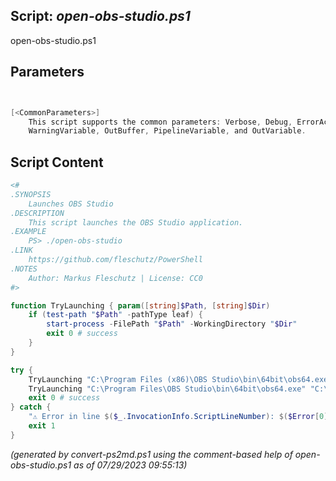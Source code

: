 ## Script: *open-obs-studio.ps1*

open-obs-studio.ps1 


## Parameters
```powershell


[<CommonParameters>]
    This script supports the common parameters: Verbose, Debug, ErrorAction, ErrorVariable, WarningAction, 
    WarningVariable, OutBuffer, PipelineVariable, and OutVariable.
```

## Script Content
```powershell
<#
.SYNOPSIS
	Launches OBS Studio
.DESCRIPTION
	This script launches the OBS Studio application.
.EXAMPLE
	PS> ./open-obs-studio
.LINK
	https://github.com/fleschutz/PowerShell
.NOTES
	Author: Markus Fleschutz | License: CC0
#>

function TryLaunching { param([string]$Path, [string]$Dir)
	if (test-path "$Path" -pathType leaf) {
		start-process -FilePath "$Path" -WorkingDirectory "$Dir"
		exit 0 # success
	}
}

try {
	TryLaunching "C:\Program Files (x86)\OBS Studio\bin\64bit\obs64.exe" "C:\Program Files (x86)\OBS Studio\bin\64bit\"
	TryLaunching "C:\Program Files\OBS Studio\bin\64bit\obs64.exe" "C:\Program Files\OBS Studio\bin\64bit\"
	exit 0 # success
} catch {
	"⚠️ Error in line $($_.InvocationInfo.ScriptLineNumber): $($Error[0])"
	exit 1
}
```

*(generated by convert-ps2md.ps1 using the comment-based help of open-obs-studio.ps1 as of 07/29/2023 09:55:13)*
